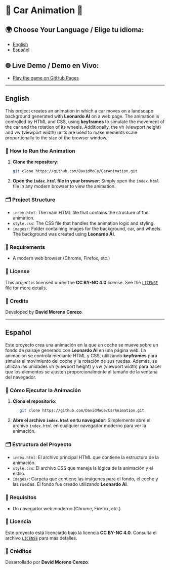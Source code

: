 # 🚗 Car Animation 🚗

## 🌍 Choose Your Language / Elige tu idioma:
- [English](#english)
- [Español](#español)

## 🌐 Live Demo / Demo en Vivo:
- [Play the game on GitHub Pages](https://DavidMoCe.github.io/CarAnimation)  

---

## English

This project creates an animation in which a car moves on a landscape background generated with **Leonardo AI** on a web page. The animation is controlled by HTML and CSS, using **keyframes** to simulate the movement of the car and the rotation of its wheels. Additionally, the vh (viewport height) and vw (viewport width) units are used to make elements scale proportionally to the size of the browser window.

### 🚀 How to Run the Animation

1. **Clone the repository**:
   ```bash
   git clone https://github.com/DavidMoCe/CarAnimation.git

2. **Open the `index.html` file in your browser**: Simply open the `index.html` file in any modern browser to view the animation.

### 🗂️ Project Structure

- `index.html`: The main HTML file that contains the structure of the animation.
- `style.css`: The CSS file that handles the animation logic and styling.
- `images/`: Folder containing images for the background, car, and wheels. The background was created using **Leonardo AI**.

### 🔧 Requirements
- A modern web browser (Chrome, Firefox, etc.)

### 📜 License

This project is licensed under the **CC BY-NC 4.0** license. See the [`LICENSE`](https://github.com/DavidMoCe/CarAnimation/blob/main/LICENSE.txt) file for more details.

### 🌟 Credits

Developed by **David Moreno Cerezo**.

***

## Español

Este proyecto crea una animación en la que un coche se mueve sobre un fondo de paisaje generado con **Leonardo AI** en una página web. La animación se controla mediante HTML y CSS, utilizando **keyframes** para simular el movimiento del coche y la rotación de sus ruedas. Además, se utilizan las unidades vh (viewport height) y vw (viewport width) para hacer que los elementos se ajusten proporcionalmente al tamaño de la ventana del navegador.

### 🚀 Cómo Ejecutar la Animación

1. **Clona el repositorio**:
   ```bash
      git clone https://github.com/DavidMoCe/CarAnimation.git

2. **Abre el archivo `index.html` en tu navegador**: Simplemente abre el archivo `index.html` en cualquier navegador moderno para ver la animación.

### 🗂️ Estructura del Proyecto
- `index.html`: El archivo principal HTML que contiene la estructura de la animación.
- `style.css`: El archivo CSS que maneja la lógica de la animación y el estilo.
- `images/`: Carpeta que contiene las imágenes para el fondo, el coche y las ruedas. El fondo fue creado utilizando **Leonardo AI**.

### 🔧 Requisitos
- Un navegador web moderno (Chrome, Firefox, etc.)

### 📜 Licencia

Este proyecto está licenciado bajo la licencia **CC BY-NC 4.0**. Consulta el archivo [`LICENSE`](https://github.com/DavidMoCe/CarAnimation/blob/main/LICENSE.txt) para más detalles.

### 🌟 Créditos

Desarrollado por **David Moreno Cerezo**.
